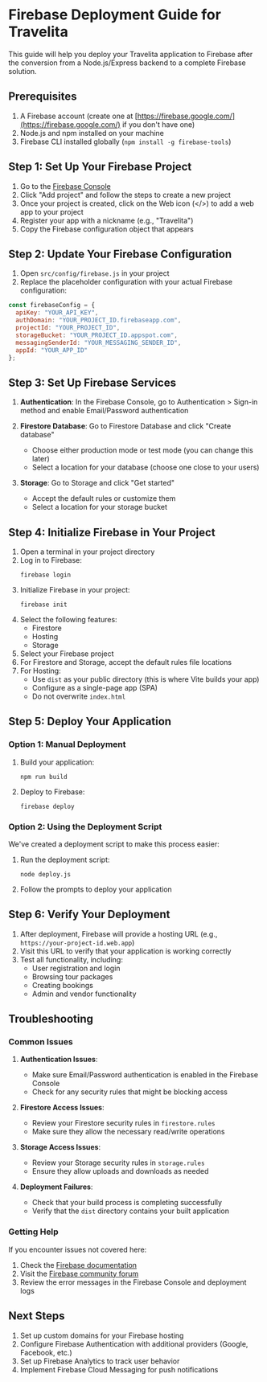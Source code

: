 # Firebase Deployment Guide for Travelita

This guide will help you deploy your Travelita application to Firebase after the conversion from a Node.js/Express backend to a complete Firebase solution.

## Prerequisites

1. A Firebase account (create one at [https://firebase.google.com/](https://firebase.google.com/) if you don't have one)
2. Node.js and npm installed on your machine
3. Firebase CLI installed globally (`npm install -g firebase-tools`)

## Step 1: Set Up Your Firebase Project

1. Go to the [Firebase Console](https://console.firebase.google.com/)
2. Click "Add project" and follow the steps to create a new project
3. Once your project is created, click on the Web icon (</>) to add a web app to your project
4. Register your app with a nickname (e.g., "Travelita")
5. Copy the Firebase configuration object that appears

## Step 2: Update Your Firebase Configuration

1. Open `src/config/firebase.js` in your project
2. Replace the placeholder configuration with your actual Firebase configuration:

```javascript
const firebaseConfig = {
  apiKey: "YOUR_API_KEY",
  authDomain: "YOUR_PROJECT_ID.firebaseapp.com",
  projectId: "YOUR_PROJECT_ID",
  storageBucket: "YOUR_PROJECT_ID.appspot.com",
  messagingSenderId: "YOUR_MESSAGING_SENDER_ID",
  appId: "YOUR_APP_ID"
};
```

## Step 3: Set Up Firebase Services

1. **Authentication**: In the Firebase Console, go to Authentication > Sign-in method and enable Email/Password authentication

2. **Firestore Database**: Go to Firestore Database and click "Create database"
   - Choose either production mode or test mode (you can change this later)
   - Select a location for your database (choose one close to your users)

3. **Storage**: Go to Storage and click "Get started"
   - Accept the default rules or customize them
   - Select a location for your storage bucket

## Step 4: Initialize Firebase in Your Project

1. Open a terminal in your project directory
2. Log in to Firebase:
   ```
   firebase login
   ```
3. Initialize Firebase in your project:
   ```
   firebase init
   ```
4. Select the following features:
   - Firestore
   - Hosting
   - Storage
5. Select your Firebase project
6. For Firestore and Storage, accept the default rules file locations
7. For Hosting:
   - Use `dist` as your public directory (this is where Vite builds your app)
   - Configure as a single-page app (SPA)
   - Do not overwrite `index.html`

## Step 5: Deploy Your Application

### Option 1: Manual Deployment

1. Build your application:
   ```
   npm run build
   ```
2. Deploy to Firebase:
   ```
   firebase deploy
   ```

### Option 2: Using the Deployment Script

We've created a deployment script to make this process easier:

1. Run the deployment script:
   ```
   node deploy.js
   ```
2. Follow the prompts to deploy your application

## Step 6: Verify Your Deployment

1. After deployment, Firebase will provide a hosting URL (e.g., `https://your-project-id.web.app`)
2. Visit this URL to verify that your application is working correctly
3. Test all functionality, including:
   - User registration and login
   - Browsing tour packages
   - Creating bookings
   - Admin and vendor functionality

## Troubleshooting

### Common Issues

1. **Authentication Issues**:
   - Make sure Email/Password authentication is enabled in the Firebase Console
   - Check for any security rules that might be blocking access

2. **Firestore Access Issues**:
   - Review your Firestore security rules in `firestore.rules`
   - Make sure they allow the necessary read/write operations

3. **Storage Access Issues**:
   - Review your Storage security rules in `storage.rules`
   - Ensure they allow uploads and downloads as needed

4. **Deployment Failures**:
   - Check that your build process is completing successfully
   - Verify that the `dist` directory contains your built application

### Getting Help

If you encounter issues not covered here:

1. Check the [Firebase documentation](https://firebase.google.com/docs)
2. Visit the [Firebase community forum](https://firebase.google.com/community)
3. Review the error messages in the Firebase Console and deployment logs

## Next Steps

1. Set up custom domains for your Firebase hosting
2. Configure Firebase Authentication with additional providers (Google, Facebook, etc.)
3. Set up Firebase Analytics to track user behavior
4. Implement Firebase Cloud Messaging for push notifications

